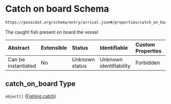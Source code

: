 # Catch on board Schema

```txt
https://poseidat.org/schema/entry/arrival.json#/properties/catch_on_board
```

The caught fish present on board the vessel

| Abstract            | Extensible | Status         | Identifiable            | Custom Properties | Additional Properties | Access Restrictions | Defined In                                                         |
| :------------------ | :--------- | :------------- | :---------------------- | :---------------- | :-------------------- | :------------------ | :----------------------------------------------------------------- |
| Can be instantiated | No         | Unknown status | Unknown identifiability | Forbidden         | Allowed               | none                | [arrival.json*](schemas/entry/arrival.json "open original schema") |

## catch_on_board Type

`object[]` ([Fishing catch](arrival-properties-catch-on-board-fishing-catch.md))
